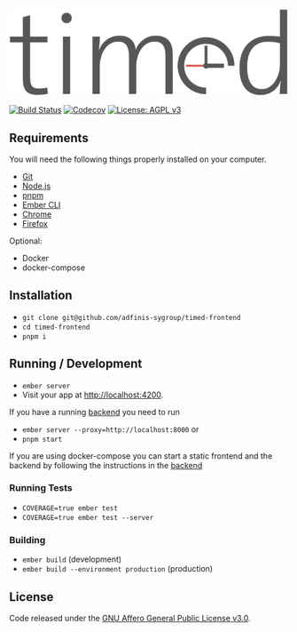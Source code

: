 ![Timed Logo](/public/assets/logo_text.png)

[![Build Status](https://github.com/adfinis-sygroup/timed-frontend/actions/workflows/test.yml/badge.svg?branch=master)](https://github.com/adfinis-sygroup/timed-frontend/actions/workflows/test.yml)
[![Codecov](https://codecov.io/gh/adfinis-sygroup/timed-frontend/branch/master/graph/badge.svg)](https://codecov.io/gh/adfinis-sygroup/timed-frontend)
[![License: AGPL v3](https://img.shields.io/badge/License-AGPL%20v3-blue.svg)](https://www.gnu.org/licenses/agpl-3.0)

## Requirements

You will need the following things properly installed on your computer.

- [Git](https://git-scm.com/)
- [Node.js](https://nodejs.org/)
- [pnpm](https://pnpm.io/)
- [Ember CLI](https://ember-cli.com/)
- [Chrome](https://www.google.com/chrome/)
- [Firefox](https://www.mozilla.org/firefox/)

Optional:

- Docker
- docker-compose

## Installation

- `git clone git@github.com/adfinis-sygroup/timed-frontend`
- `cd timed-frontend`
- `pnpm i`

## Running / Development

- `ember server`
- Visit your app at [http://localhost:4200](http://localhost:4200).

If you have a running [backend](https://github.com/adfinis-sygroup/timed-backend) you need to run

- `ember server --proxy=http://localhost:8000`
  or
- `pnpm start`

If you are using docker-compose you can start a static frontend and the backend by following the instructions in the [backend](https://github.com/adfinis-sygroup/timed-backend)

### Running Tests

- `COVERAGE=true ember test`
- `COVERAGE=true ember test --server`

### Building

- `ember build` (development)
- `ember build --environment production` (production)

## License

Code released under the [GNU Affero General Public License v3.0](LICENSE).
